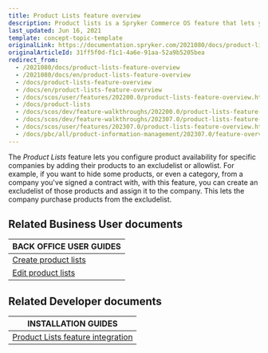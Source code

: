 ```yaml
---
title: Product Lists feature overview
description: Product lists is a Spryker Commerce OS feature that lets you create product lists.
last_updated: Jun 16, 2021
template: concept-topic-template
originalLink: https://documentation.spryker.com/2021080/docs/product-lists-feature-overview
originalArticleId: 31ff5f0d-f1c1-4a6e-91aa-52a9b5205bea
redirect_from:
  - /2021080/docs/product-lists-feature-overview
  - /2021080/docs/en/product-lists-feature-overview
  - /docs/product-lists-feature-overview
  - /docs/en/product-lists-feature-overview
  - /docs/scos/user/features/202200.0/product-lists-feature-overview.html
  - /docs/product-lists
  - /docs/scos/dev/feature-walkthroughs/202200.0/product-lists-feature-walkthrough.html  
  - /docs/scos/dev/feature-walkthroughs/202307.0/product-lists-feature-walkthrough.html  
  - /docs/scos/user/features/202307.0/product-lists-feature-overview.html
  - /docs/pbc/all/product-information-management/202307.0/feature-overviews/product-lists-feature-overview.html
---
```


The *Product Lists* feature lets you configure product availability for specific companies by adding their products to an excludelist or allowlist. For example, if you want to hide some products, or even a category, from a company you've signed a contract with, with this feature, you can create an excludelist of those products and assign it to the company. This lets the company purchase products from the excludelist.

<!-- add a link Enable Barcode Generator for your project -->

## Related Business User documents

|BACK OFFICE USER GUIDES|
|---|
| [Create product lists](/docs/pbc/all/product-information-management/{{page.version}}/base-shop/manage-in-the-back-office/product-lists/create-product-lists.html)  |
| [Edit product lists](/docs/pbc/all/product-information-management/{{page.version}}/base-shop/manage-in-the-back-office/product-lists/edit-product-lists.html)  |

## Related Developer documents

|INSTALLATION GUIDES |
|---------|
| [Product Lists feature integration](/docs/pbc/all/product-information-management/{{page.version}}/base-shop/install-and-upgrade/install-features/install-the-product-lists-catalog-feature.html) |
